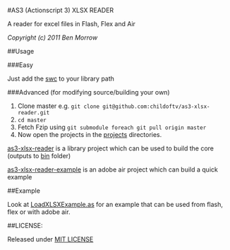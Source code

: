 #AS3 (Actionscript 3) XLSX READER

A reader for excel files in Flash, Flex and Air

<i>Copyright (c) 2011 Ben Morrow</i>



##Usage

###Easy

Just add the [swc](bin/as3-xlsx-reader.swc) to your library path

###Advanced (for modifying source/building your own)

1. Clone master e.g. `git clone git@github.com:childoftv/as3-xlsx-reader.git`
2. `cd master`
3. Fetch Fzip using `git submodule foreach git pull origin master`
4. Now open the projects in the [projects](projects) directories.

[as3-xlsx-reader](projects/ass-xlsx-reader) is a library project which can be used to build the core (outputs to [bin](bin) folder)

[as3-xlsx-reader-example](projects/ass-xlsx-reader-example) is an adobe air project which can build a quick example


##Example

Look at [LoadXLSXExample.as](projects/as3-xlsx-reader-example/src/LoadXLSXExample.as) for an example that can be used from flash, flex or with adobe air.


##LICENSE:

Released under [MIT LICENSE](LICENSE)
